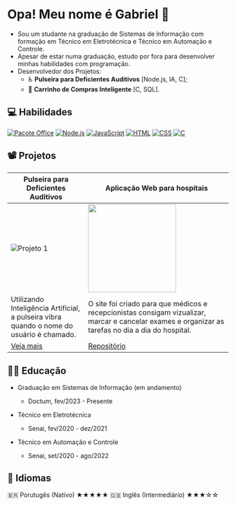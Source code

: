 # Opa! Meu nome é Gabriel 👋

- Sou um studante na graduação de Sistemas de Informação com formação em Técnico em Eletrotécnica e Técnico em Automação e Controle.
- Apesar de estar numa graduação, estudo por fora para desenvolver minhas habilidades com programação.
- Desenvolvedor dos Projetos:
    - ♿ **Pulseira para Deficientes Auditivos** [Node.js, IA, C];
    - 🛒 **Carrinho de Compras Inteligente** [C, SQL].

## 💻 Habilidades
[![Pacote Office](https://img.shields.io/badge/Pacote%20Office-%230078D6?style=flat&logo=microsoft-office&logoColor=white)](#) [![Node.js](https://img.shields.io/badge/Node.js-%23339933?style=flat&logo=node.js&logoColor=white)](#) [![JavaScript](https://img.shields.io/badge/JavaScript-%23F7DF1E?style=flat&logo=javascript&logoColor=black)](#) [![HTML](https://img.shields.io/badge/HTML-%23E34F26?style=flat&logo=html5&logoColor=white)](#) [![CSS](https://img.shields.io/badge/CSS-%231572B6?style=flat&logo=css3&logoColor=white)](#) [![C](https://img.shields.io/badge/C-%23A8B9CC?style=flat&logo=c&logoColor=white)](#)

## 📽️ Projetos


<div align="center">
  
| Pulseira para Deficientes Auditivos | Aplicação Web para hospitais |
|---|---|
| ![Projeto 1](https://gabsmart.github.io/Meu-Portfolio/img/pulseira-3g2a.jpg) | <img src="https://placeholder.com/200x200" width="200"> |
| Utilizando Inteligência Artificial, a pulseira vibra quando o nome do usuário é chamado. | O site foi criado para que médicos e recepcionistas consigam vizualizar, marcar e cancelar exames e organizar as tarefas no dia a dia do hospital. |
| [Veja mais](https://youtu.be/VEpF0n9gDc4) | [Repositório](https://github.com/) |

</div>

## 👨‍🎓 Educação
- Graduação em Sistemas de Informação (em andamento)
  - Doctum, fev/2023 - Presente

- Técnico em Eletrotécnica
  - Senai, fev/2020 - dez/2021 

- Técnico em Automação e Controle
  - Senai, set/2020 - ago/2022

## 🎌 Idiomas

🇧🇷 Porutugês (Nativo) ★★★★★
🇬🇧 Inglês (Intermediário) ★★★☆☆
